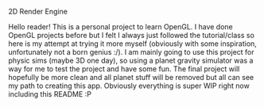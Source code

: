 2D Render Engine

Hello reader! This is a personal project to learn OpenGL. I have done OpenGL projects before but I felt I always just followed the tutorial/class so here is my attempt at trying it more myself (obviously with some inspiration, unfortunately not a born genius :/). I am mainly going to use this project for physic sims (maybe 3D one day), so using a planet gravity simulator was a way for me to test the project and have some fun. The final project will hopefully be more clean and all planet stuff will be removed but all can see my path to creating this app. Obviously everything is super WIP right now including this README :P
